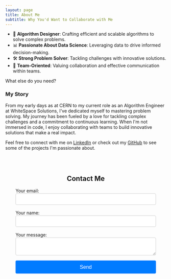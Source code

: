 ```yaml
---
layout: page
title: About Me
subtitle: Why You'd Want to Collaborate with Me
---
```


- 🧠 **Algorithm Designer**: Crafting efficient and scalable algorithms to solve complex problems.
- 📊 **Passionate About Data Science**: Leveraging data to drive informed decision-making.
- 🛠️ **Strong Problem Solver**: Tackling challenges with innovative solutions.
- 🤝 **Team-Oriented**: Valuing collaboration and effective communication within teams.

What else do you need?

### My Story

From my early days as at CERN to my current role as an Algorithm Engineer at WhiteSpace Solutions, I've dedicated myself to mastering problem solving. My journey has been fueled by a love for tackling complex challenges and a commitment to continuous learning. When I'm not immersed in code, I enjoy collaborating with teams to build innovative solutions that make a real impact.

Feel free to connect with me on [LinkedIn](https://linkedin.com/in/samueletorregrossa/) or check out my [GitHub](https://github.com/SamueleTorregrossa) to see some of the projects I'm passionate about.

<style>
#contact {
    max-width: 600px;
    margin: 0 auto;
    padding: 2rem;
}
#contact h2 {
    text-align: center;
}
form {
    display: flex;
    flex-direction: column;
    gap: 1rem;
}
input, textarea {
    width: 100%;
    padding: 0.5rem;
    font-size: 1rem;
    border: 1px solid #ccc;
    border-radius: 4px;
}
button {
    background-color: #007bff;
    color: white;
    border: none;
    padding: 0.7rem 1.5rem;
    font-size: 1rem;
    cursor: pointer;
    border-radius: 4px;
}
button:hover {
    background-color: #0056b3;
}
</style>


<script>
    document.querySelector("form").addEventListener("submit", function (event) {
        const email = document.getElementById("email").value;
        const message = document.getElementById("message").value;
        if (!email || !message) {
            alert("Please fill out all fields.");
            event.preventDefault();
        }
    });
</script>

<section id="contact">
    <h2>Contact Me</h2>
    <form
    action="https://formspree.io/f/xgvenbyb"
    method="POST"
    >
    <label>
        Your email:
        <input type="email" name="email" id="email">
    </label>
    <label>
        Your name:
        <input type="text" name="name">
    </label>
    <label>
        Your message:
        <textarea name="message" id="message"></textarea>
    </label>
    <button type="submit">Send</button>
    </form>
</section>